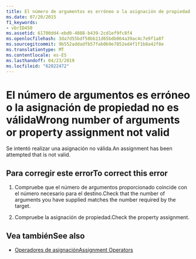 ```yaml
---
title: El número de argumentos es erróneo o la asignación de propiedad no es válida
ms.date: 07/20/2015
f1_keywords:
- vbrID450
ms.assetid: 61700dd4-ebd0-4088-b439-2cd1ef9fc8f4
ms.openlocfilehash: 3da7d55bdf58bb11d65bdb064a39ac4c7e9f1a8f
ms.sourcegitcommit: 9b552addadfb57fab0b9e7852ed4f1f1b8a42f8e
ms.translationtype: MT
ms.contentlocale: es-ES
ms.lasthandoff: 04/23/2019
ms.locfileid: "62022472"
---
```

# <a name="wrong-number-of-arguments-or-property-assignment-not-valid"></a><span data-ttu-id="b4ea1-102">El número de argumentos es erróneo o la asignación de propiedad no es válida</span><span class="sxs-lookup"><span data-stu-id="b4ea1-102">Wrong number of arguments or property assignment not valid</span></span>
<span data-ttu-id="b4ea1-103">Se intentó realizar una asignación no válida.</span><span class="sxs-lookup"><span data-stu-id="b4ea1-103">An assignment has been attempted that is not valid.</span></span>  
  
## <a name="to-correct-this-error"></a><span data-ttu-id="b4ea1-104">Para corregir este error</span><span class="sxs-lookup"><span data-stu-id="b4ea1-104">To correct this error</span></span>  
  
1. <span data-ttu-id="b4ea1-105">Compruebe que el número de argumentos proporcionado coincide con el número necesario para el destino.</span><span class="sxs-lookup"><span data-stu-id="b4ea1-105">Check that the number of arguments you have supplied matches the number required by the target.</span></span>  
  
2. <span data-ttu-id="b4ea1-106">Compruebe la asignación de propiedad.</span><span class="sxs-lookup"><span data-stu-id="b4ea1-106">Check the property assignment.</span></span>  
  
## <a name="see-also"></a><span data-ttu-id="b4ea1-107">Vea también</span><span class="sxs-lookup"><span data-stu-id="b4ea1-107">See also</span></span>

- [<span data-ttu-id="b4ea1-108">Operadores de asignación</span><span class="sxs-lookup"><span data-stu-id="b4ea1-108">Assignment Operators</span></span>](../../visual-basic/language-reference/operators/assignment-operators.md)
